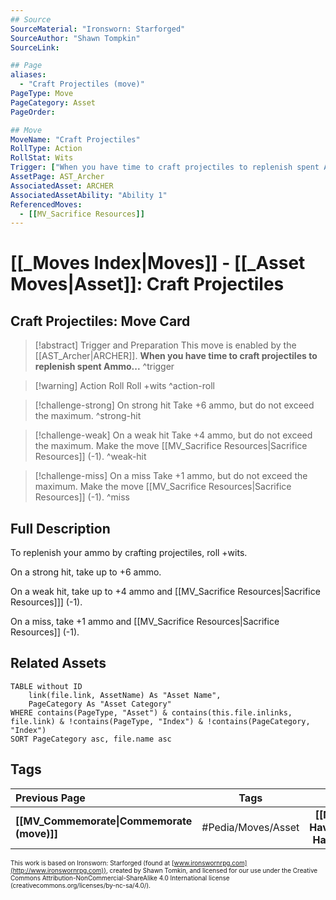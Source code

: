 ```yaml
---
## Source
SourceMaterial: "Ironsworn: Starforged"
SourceAuthor: "Shawn Tompkin"
SourceLink: 

## Page
aliases:
  - "Craft Projectiles (move)"
PageType: Move
PageCategory: Asset
PageOrder: 

## Move
MoveName: "Craft Projectiles"
RollType: Action
RollStat: Wits
Trigger: ["When you have time to craft projectiles to replenish spent Ammo..."]
AssetPage: AST_Archer
AssociatedAsset: ARCHER
AssociatedAssetAbility: "Ability 1"
ReferencedMoves: 
  - [[MV_Sacrifice Resources]]
---
```

# [[_Moves Index|Moves]] - [[_Asset Moves|Asset]]: Craft Projectiles
## Craft Projectiles: Move Card
>[!abstract]  Trigger and Preparation
>This move is enabled by the [[AST_Archer|ARCHER]].
>**When you have time to craft projectiles to replenish spent Ammo...** ^trigger


> [!warning] Action Roll
> Roll +wits ^action-roll

> [!challenge-strong] On strong hit
> Take +6 ammo, but do not exceed the maximum. ^strong-hit


> [!challenge-weak] On a weak hit
> Take +4 ammo, but do not exceed the maximum.
> Make the move [[MV_Sacrifice Resources|Sacrifice Resources]] (-1). ^weak-hit

> [!challenge-miss] On a miss
>Take +1 ammo, but do not exceed the maximum.
> Make the move [[MV_Sacrifice Resources|Sacrifice Resources]] (-1). ^miss


## Full Description
To replenish your ammo by crafting projectiles, roll +wits. 

On a strong hit, take up to +6 ammo. 

On a weak hit, take up to +4 ammo and [[MV_Sacrifice Resources|Sacrifice Resources]]] (-1). 

On a miss, take +1 ammo and [[MV_Sacrifice Resources|Sacrifice Resources]] (-1). 

## Related Assets
```dataview
TABLE without ID
	link(file.link, AssetName) As "Asset Name",
	PageCategory As "Asset Category"
WHERE contains(PageType, "Asset") & contains(this.file.inlinks, file.link) & !contains(PageType, "Index") & !contains(PageCategory, "Index")
SORT PageCategory asc, file.name asc
```
## Tags
| Previous Page | Tags | Next Page |
|:--- |:---:| ---:|
| **[[MV_Commemorate\|Commemorate (move)]]** | #Pedia/Moves/Asset | **[[MV_Establish Haven\|Establish Haven (move)]]** |

<font size=-2>This work is based on Ironsworn: Starforged (found at [www.ironswornrpg.com](http://www.ironswornrpg.com)), created by Shawn Tomkin, and licensed for our use under the Creative Commons Attribution-NonCommercial-ShareAlike 4.0 International license  (creativecommons.org/licenses/by-nc-sa/4.0/).</font>